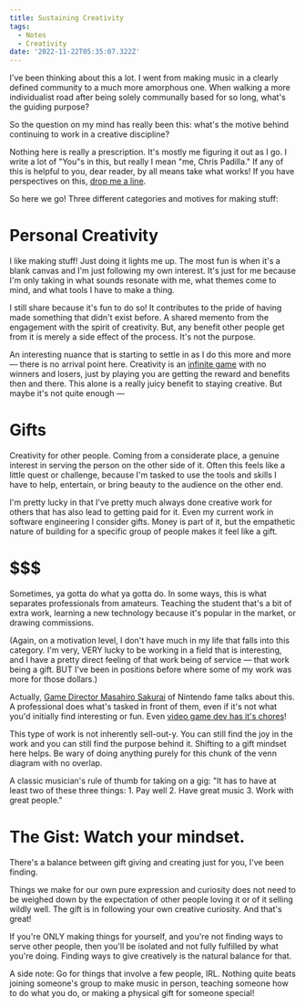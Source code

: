 ```yaml
---
title: Sustaining Creativity
tags:
  - Notes
  - Creativity
date: '2022-11-22T05:35:07.322Z'
---
```


I've been thinking about this a lot. I went from making music in a clearly defined community to a much more amorphous one. When walking a more individualist road after being solely communally based for so long, what's the guiding purpose?

So the question on my mind has really been this: what's the motive behind continuing to work in a creative discipline?

Nothing here is really a prescription. It's mostly me figuring it out as I go. I write a lot of "You"s in this, but really I mean "me, Chris Padilla." If any of this is helpful to you, dear reader, by all means take what works! If you have perspectives on this, [drop me a line](/contact).

So here we go! Three different categories and motives for making stuff:

# Personal Creativity

I like making stuff! Just doing it lights me up. The most fun is when it's a blank canvas and I'm just following my own interest. It's just for me because I'm only taking in what sounds resonate with me, what themes come to mind, and what tools I have to make a thing.

I still share because it's fun to do so! It contributes to the pride of having made something that didn't exist before. A shared memento from the engagement with the spirit of creativity. But, any benefit other people get from it is merely a side effect of the process. It's not the purpose.

An interesting nuance that is starting to settle in as I do this more and more — there is no arrival point here. Creativity is an [infinite game](https://www.amazon.com/Finite-Infinite-Games-James-Carse/dp/1476731713/ref=asc_df_1476731713/?tag=hyprod-20&linkCode=df0&hvadid=312748656151&hvpos=&hvnetw=g&hvrand=1278893926632118954&hvpone=&hvptwo=&hvqmt=&hvdev=c&hvdvcmdl=&hvlocint=&hvlocphy=9026827&hvtargid=pla-466543739503&psc=1) with no winners and losers, just by playing you are getting the reward and benefits then and there. This alone is a really juicy benefit to staying creative. But maybe it's not quite enough —

# Gifts

Creativity for other people. Coming from a considerate place, a genuine interest in serving the person on the other side of it. Often this feels like a little quest or challenge, because I'm tasked to use the tools and skills I have to help, entertain, or bring beauty to the audience on the other end.

I'm pretty lucky in that I've pretty much always done creative work for others that has also lead to getting paid for it. Even my current work in software engineering I consider gifts. Money is part of it, but the empathetic nature of building for a specific group of people makes it feel like a gift.

# $$$

Sometimes, ya gotta do what ya gotta do. In some ways, this is what separates professionals from amateurs. Teaching the student that's a bit of extra work, learning a new technology because it's popular in the market, or drawing commissions.

(Again, on a motivation level, I don't have much in my life that falls into this category. I'm very, VERY lucky to be working in a field that is interesting, and I have a pretty direct feeling of that work being of service — that work being a gift. BUT I've been in positions before where some of my work was more for those dollars.)

Actually, [Game Director Masahiro Sakurai](https://www.youtube.com/watch?v=jlFkxfkICO8&ab_channel=MasahiroSakuraionCreatingGames) of Nintendo fame talks about this. A professional does what's tasked in front of them, even if it's not what you'd initially find interesting or fun. Even [video game dev has it's chores](/acnmp)!

This type of work is not inherently sell-out-y. You can still find the joy in the work and you can still find the purpose behind it. Shifting to a gift mindset here helps. Be wary of doing anything purely for this chunk of the venn diagram with no overlap.

A classic musician's rule of thumb for taking on a gig: "It has to have at least two of these three things: 1. Pay well 2. Have great music 3. Work with great people."

# The Gist: Watch your mindset.

There's a balance between gift giving and creating just for you, I've been finding.

Things we make for our own pure expression and curiosity does not need to be weighed down by the expectation of other people loving it or of it selling wildly well. The gift is in following your own creative curiosity. And that's great!

If you're ONLY making things for yourself, and you're not finding ways to serve other people, then you'll be isolated and not fully fulfilled by what you're doing. Finding ways to give creatively is the natural balance for that.

A side note: Go for things that involve a few people, IRL. Nothing quite beats joining someone's group to make music in person, teaching someone how to do what you do, or making a physical gift for someone special!
